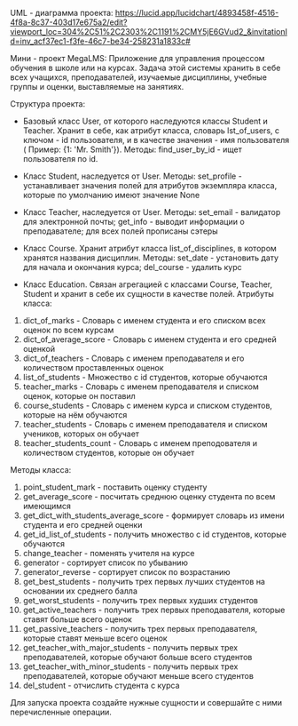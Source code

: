 UML - диаграмма проекта: https://lucid.app/lucidchart/4893458f-4516-4f8a-8c37-403d17e675a2/edit?viewport_loc=304%2C51%2C2303%2C1191%2CMY5jE6GVud2_&invitationId=inv_acf37ec1-f3fe-46c7-be34-258231a1833c#


Мини - проект MegaLMS: Приложение для управления процессом обучения в школе или на курсах. Задача этой системы хранить в себе всех учащихся, преподавателей, изучаемые дисциплины, учебные группы и оценки, выставляемые на занятиях.

Структура проекта: 
- Базовый класс User, от которого наследуются классы Student и Teacher. Хранит в себе, как атрибут класса, словарь lst_of_users, с ключом - id пользователя, и в качестве значения - имя пользователя ( Пример: {1: 'Mr. Smith'}). Методы: find_user_by_id - ищет пользователя по id.

- Класс Student, наследуется от User. Методы: set_profile - устанавливает значения полей для атрибутов экземпляра класса, которые по умолчанию имеют значение None

- Класс Teacher, наследуется от User. Методы: set_email - валидатор для электронной почты; get_info - выводит информации о преподавателе; для всех полей прописаны сэтеры

- Класс Course. Хранит атрибут класса list_of_disciplines, в котором хранятся названия дисциплин. Методы: set_date - установить дату для начала и окончания курса; del_course - удалить курс

- Класс Education. Связан агрегацией с классами Course, Teacher, Student и хранит в себе их сущности в качестве полей.
Атрибуты класса:
1) dict_of_marks - Словарь с именем студента и его списком всех оценок по всем курсам
2) dict_of_average_score - Словарь с именем студента и его средней оценкой
3) dict_of_teachers - Словарь с именем преподавателя и его количеством проставленных оценок
4) list_of_students - Множество с id студентов, которые обучаются
5) teacher_marks - Словарь с именем преподавателя и списком оценок, которые он поставил
6) course_students - Словарь с именем курса и списком студентов, которые на нём обучаются
7) teacher_students - Словарь с именем преподавателя и списком учеников, которых он обучает
8) teacher_students_count - Словарь с именем преподователя и количеством студентов, которые он обучает

Методы класса:
1) point_student_mark - поставить оценку студенту
2) get_average_score - посчитать среднюю оценку студента по всем имеющимся 
3) get_dict_with_students_average_score - формирует словарь из имени студента и его средней оценки
4) get_id_list_of_students - получить множество с id студентов, которые обучаются
5) change_teacher - поменять учителя на курсе
6) generator - сортирует список по убыванию
7) generator_reverse - сортирует список по возрастанию
8) get_best_students -  получить трех первых лучших студентов на основании их среднего балла
9) get_worst_students - получить трех первых худших студентов
10) get_active_teachers - получить трех первых преподавателя, которые ставят больше всего оценок
11) get_passive_teachers - получить трех первых преподавателя, которые ставят меньше всего оценок
12) get_teacher_with_major_students - получить первых трех преподавателей, которые обучают больше всего студентов
13) get_teacher_with_minor_students - получить первых трех преподавателей, которые обучают меньше всего студентов
14) del_student - отчислить студента с курса

Для запуска проекта создайте нужные сущности и совершайте с ними перечисленные операции.
